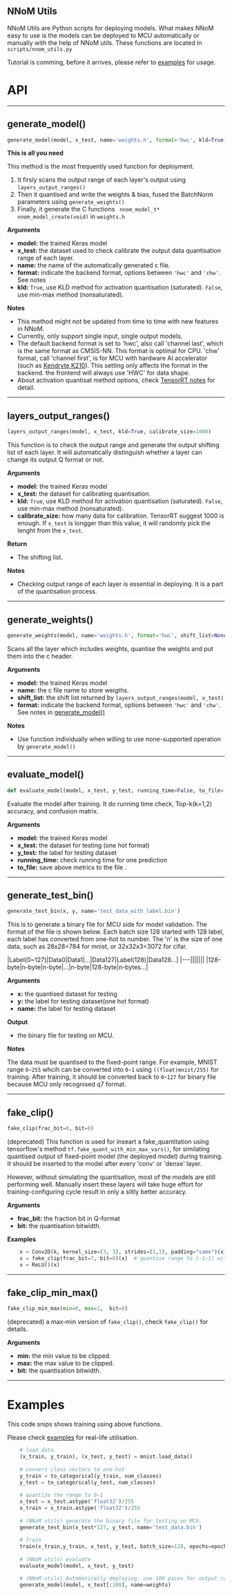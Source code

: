 
## NNoM Utils

NNoM Utils are Python scripts for deploying models. 
What makes NNoM easy to use is the models can be deployed to MCU automatically or manually with the help of NNoM utils. 
These functions are located in `scripts/nnom_utils.py`

Tutorial is comming, before it arrives, please refer to [examples](https://github.com/majianjia/nnom/tree/dev/examples) for usage.


# API 

---

## generate_model()

~~~python
generate_model(model, x_test, name='weights.h', format='hwc', kld=True)
~~~

**This is all you need**

This method is the most frequently used function for deployment. 

1. It firsly scans the output range of each layer's output using `layers_output_ranges()`
2. Then it quantised and write the weights & bias, fused the BatchNorm parameters using `generate_weights()`
3. Finally, it generate the C functions ` nnom_model_t* nnom_model_create(void)` in `weights.h`

**Arguments**

- **model:** the trained Keras model
- **x_test:** the dataset used to check calibrate the output data quantisation range of each layer.  
- **name:** the name of the automatically generated c file. 
- **format:** indicate the backend format, options between `'hwc'` and `'chw'`. See notes
- **kld:** `True`, use KLD method for activation quantisation (saturated). `False`, use min-max method (nonsaturated). 

**Notes**

- This method might not be updated from time to time with new features in NNoM. 
- Currently, only support single input, single output models. 
- The default backend format is set to 'hwc', also call 'channel last', which is the same format as CMSIS-NN. This format is optimal for CPU. 
'chw' format, call 'channel first', is for MCU with hardware AI accelerator (such as [Kendryte K210](https://kendryte.com/)).
This setting only affects the format in the backend. the frontend will always use 'HWC' for data shape. 
- About activation quantisat method options, check [TensorRT notes](http://on-demand.gputechconf.com/gtc/2017/presentation/s7310-8-bit-inference-with-tensorrt.pdf) for detail. 

---

## layers_output_ranges()

~~~python
layers_output_ranges(model, x_test, kld=True, calibrate_size=1000)
~~~

This function is to check the output range and generate the output shifting list of each layer. It will automatically distinguish whether a layer can change its output Q format or not. 

**Arguments**

- **model:** the trained Keras model
- **x_test:** the dataset for calibrating quantisation.
- **kld:** `True`, use KLD method for activation quantisation (saturated). `False`, use min-max method (nonsaturated). 
- **calibrate_size:** how many data for calibration. TensorRT suggest 1000 is enough. If `x_test` is longger than this value, it will randomly pick the lenght from the `x_test`.

**Return**

- The shifting list. 

**Notes**

- Checking output range of each layer is essential in deploying. It is a part of the quantisation process. 

---

## generate_weights()

~~~python
generate_weights(model, name='weights.h', format='hwc', shift_list=None)
~~~

Scans all the layer which includes weights, quantise the weights and put them into the c header.

**Arguments**

- **model:** the trained Keras model
- **name:** the c file name to store weigths.
- **shift_list:** the shift list returned by `layers_output_ranges(model, x_test)`
- **format:** indicate the backend format, options between `'hwc'` and `'chw'`. See notes in [generate_model()](#generate_model)

**Notes**

- Use function individually when willing to use none-supported operation by `generate_model()`

---


## evaluate_model()

~~~python
def evaluate_model(model, x_test, y_test, running_time=False, to_file='evaluation.txt'):
~~~

Evaluate the model after training. It do running time check, Top-k(k=1,2) accuracy, and confusion matrix. 

**Arguments**

- **model:** the trained Keras model
- **x_test:** the dataset for testing (one hot format)
- **y_test:** the label for testing dataset
- **running_time:** check running time for one prediction
- **to_file:** save above metrics to the file . 

---

## generate_test_bin()

~~~python
generate_test_bin(x, y, name='test_data_with_label.bin')
~~~

This is to generate a binary file for MCU side for model validation. 
The format of the file is shown below. 
Each batch size 128 started with 128 label, each label has converted from one-hot to number. 
The 'n' is the size of one data, such as 28x28=784 for mnist, or 32x32x3=3072 for cifar. 

|Label(0~127)|Data0|Data1|...|Data127|Label(128)|Data128...|
|---|||||||
|128-byte|n-byte|n-byte|...|n-byte|128-byte|n-bytes...|

**Arguments**

- **x:** the quantised dataset for testing
- **y:** the label for testing dataset(one hot format)
- **name:** the label for testing dataset

**Output**
- the binary file for testing on MCU.

**Notes**

The data must be quantised to the fixed-point range. For example, 
MNIST range `0~255` whcih can be converted into `0~1` using `((float)mnist/255)` for training. 
After training, it should be converted back to `0~127` for binary file because MCU only recognised q7 format. 


---

## fake_clip()

~~~python
fake_clip(frac_bit=0, bit=8)
~~~

(deprecated) This function is used for inseart a fake_quantitation using tensorflow's method `tf.fake_quant_with_min_max_vars()`, for similating quantised output of fixed-point model (the deployed model) during training. It should be inserted to the model after every 'conv' or 'dense' layer. 

However, without simulating the quantisation, most of the models are still performing well. Manually insert these layers will take huge effort for training-configuring cycle result in only a slitly better accuracy. 

**Arguments**

- **frac_bit:** the fraction bit in Q-format
- **bit:** the quantisation bitwidth. 

**Examples**

~~~python
    x = Conv2D(k, kernel_size=(3, 3), strides=(1,1), padding="same")(x)
	x = fake_clip(frac_bit=7, bit=8)(x)  # quantise range to [-1~1) with 256 level. 
	x = ReLU()(x)
~~~

---

## fake_clip_min_max()

~~~python
fake_clip_min_max(min=0, max=1,  bit=8)
~~~

(deprecated) a max-min version of `fake_clip()`, check `fake_clip()` for details.

**Arguments**

- **min:** the min value to be clipped.
- **max:** the max value to be clipped. 
- **bit:** the quantisation bitwidth. 

---

# Examples

This code snips shows training using above functions. 

Please check [examples](https://github.com/majianjia/nnom/tree/master/examples) for real-life utilisation. 

~~~python
	# load data
	(x_train, y_train), (x_test, y_test) = mnist.load_data()
	
	# convert class vectors to one-hot
    y_train = to_categorical(y_train, num_classes)
    y_test = to_categorical(y_test, num_classes)
	
	# quantize the range to 0~1
    x_test = x_test.astype('float32')/255
    x_train = x_train.astype('float32')/255
	
	# (NNoM utils) generate the binary file for testing on MCU. 
	generate_test_bin(x_test*127, y_test, name='test_data.bin')
	
	# Train
	train(x_train,y_train, x_test, y_test, batch_size=128, epochs=epochs)
	
	# (NNoM utils) evaluate
    evaluate_model(model, x_test, y_test)

    # (NNoM utils) Automatically deploying, use 100 pices for output range
    generate_model(model, x_test[:100], name=weights)
	
~~~











